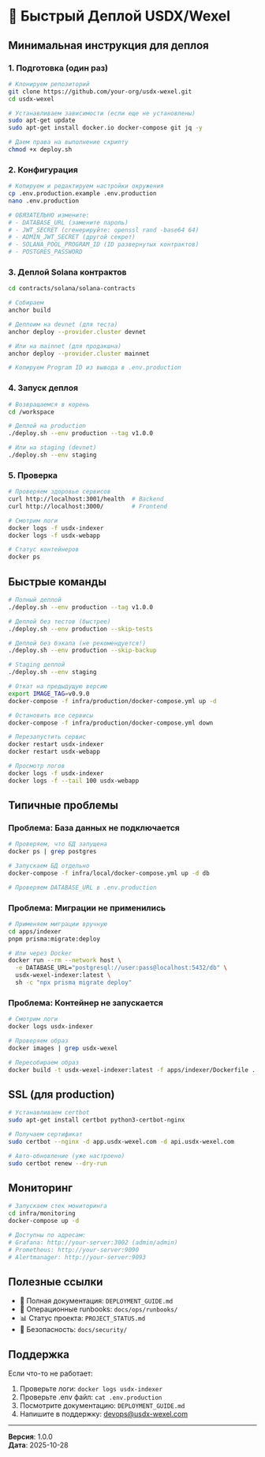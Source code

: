 # 🚀 Быстрый Деплой USDX/Wexel

## Минимальная инструкция для деплоя

### 1. Подготовка (один раз)

```bash
# Клонируем репозиторий
git clone https://github.com/your-org/usdx-wexel.git
cd usdx-wexel

# Устанавливаем зависимости (если еще не установлены)
sudo apt-get update
sudo apt-get install docker.io docker-compose git jq -y

# Даем права на выполнение скрипту
chmod +x deploy.sh
```

### 2. Конфигурация

```bash
# Копируем и редактируем настройки окружения
cp .env.production.example .env.production
nano .env.production

# ОБЯЗАТЕЛЬНО измените:
# - DATABASE_URL (замените пароль)
# - JWT_SECRET (сгенерируйте: openssl rand -base64 64)
# - ADMIN_JWT_SECRET (другой секрет)
# - SOLANA_POOL_PROGRAM_ID (ID развернутых контрактов)
# - POSTGRES_PASSWORD
```

### 3. Деплой Solana контрактов

```bash
cd contracts/solana/solana-contracts

# Собираем
anchor build

# Деплоим на devnet (для теста)
anchor deploy --provider.cluster devnet

# Или на mainnet (для продакшна)
anchor deploy --provider.cluster mainnet

# Копируем Program ID из вывода в .env.production
```

### 4. Запуск деплоя

```bash
# Возвращаемся в корень
cd /workspace

# Деплой на production
./deploy.sh --env production --tag v1.0.0

# Или на staging (devnet)
./deploy.sh --env staging
```

### 5. Проверка

```bash
# Проверяем здоровье сервисов
curl http://localhost:3001/health  # Backend
curl http://localhost:3000/        # Frontend

# Смотрим логи
docker logs -f usdx-indexer
docker logs -f usdx-webapp

# Статус контейнеров
docker ps
```

## Быстрые команды

```bash
# Полный деплой
./deploy.sh --env production --tag v1.0.0

# Деплой без тестов (быстрее)
./deploy.sh --env production --skip-tests

# Деплой без бэкапа (не рекомендуется!)
./deploy.sh --env production --skip-backup

# Staging деплой
./deploy.sh --env staging

# Откат на предыдущую версию
export IMAGE_TAG=v0.9.0
docker-compose -f infra/production/docker-compose.yml up -d

# Остановить все сервисы
docker-compose -f infra/production/docker-compose.yml down

# Перезапустить сервис
docker restart usdx-indexer
docker restart usdx-webapp

# Просмотр логов
docker logs -f usdx-indexer
docker logs -f --tail 100 usdx-webapp
```

## Типичные проблемы

### Проблема: База данных не подключается

```bash
# Проверяем, что БД запущена
docker ps | grep postgres

# Запускаем БД отдельно
docker-compose -f infra/local/docker-compose.yml up -d db

# Проверяем DATABASE_URL в .env.production
```

### Проблема: Миграции не применились

```bash
# Применяем миграции вручную
cd apps/indexer
pnpm prisma:migrate:deploy

# Или через Docker
docker run --rm --network host \
  -e DATABASE_URL="postgresql://user:pass@localhost:5432/db" \
  usdx-wexel-indexer:latest \
  sh -c "npx prisma migrate deploy"
```

### Проблема: Контейнер не запускается

```bash
# Смотрим логи
docker logs usdx-indexer

# Проверяем образ
docker images | grep usdx-wexel

# Пересобираем образ
docker build -t usdx-wexel-indexer:latest -f apps/indexer/Dockerfile .
```

## SSL (для production)

```bash
# Устанавливаем certbot
sudo apt-get install certbot python3-certbot-nginx

# Получаем сертификат
sudo certbot --nginx -d app.usdx-wexel.com -d api.usdx-wexel.com

# Авто-обновление (уже настроено)
sudo certbot renew --dry-run
```

## Мониторинг

```bash
# Запускаем стек мониторинга
cd infra/monitoring
docker-compose up -d

# Доступны по адресам:
# Grafana: http://your-server:3002 (admin/admin)
# Prometheus: http://your-server:9090
# Alertmanager: http://your-server:9093
```

## Полезные ссылки

- 📖 Полная документация: `DEPLOYMENT_GUIDE.md`
- 🔧 Операционные runbooks: `docs/ops/runbooks/`
- 📊 Статус проекта: `PROJECT_STATUS.md`
- 🔐 Безопасность: `docs/security/`

## Поддержка

Если что-то не работает:

1. Проверьте логи: `docker logs usdx-indexer`
2. Проверьте .env файл: `cat .env.production`
3. Посмотрите документацию: `DEPLOYMENT_GUIDE.md`
4. Напишите в поддержку: devops@usdx-wexel.com

---

**Версия**: 1.0.0  
**Дата**: 2025-10-28
